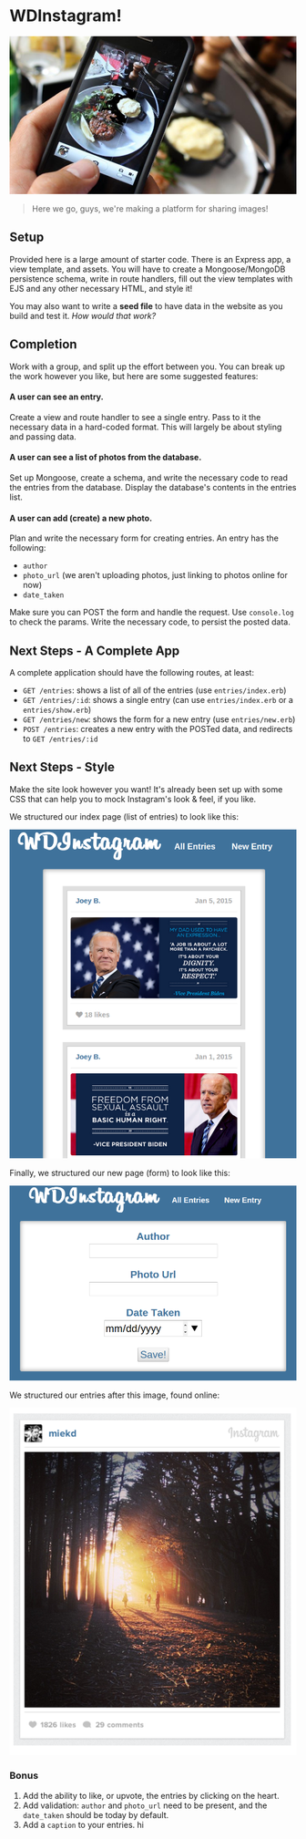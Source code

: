 # WDInstagram!

<img alt="A picture of nice food taken by a distant friend." src="public/images/instagramming-food.jpg" width="700px"/>

> Here we go, guys, we're making a platform for sharing images!

## Setup

Provided here is a large amount of starter code. There is an Express app, a
view template, and assets. You will have to create a Mongoose/MongoDB 
persistence schema, write in route handlers, fill out the view templates with 
EJS and any other necessary HTML, and style it!

You may also want to write a **seed file** to have data in the website as you 
build and test it. *How would that work?*

## Completion

Work with a group, and split up the effort between you. You can break up the
work however you like, but here are some suggested features:

#### A user can see an entry.

Create a view and route handler to see a single entry. Pass to it the necessary
data in a hard-coded format. This will largely be about styling and passing
data.

#### A user can see a list of photos from the database.

Set up Mongoose, create a schema, and write the necessary code to read the 
entries from the database. Display the database's contents in the entries list.

#### A user can add (create) a new photo.

Plan and write the necessary form for creating entries. An entry has the
following:

* `author`
* `photo_url` (we aren't uploading photos, just linking to photos online for now)
* `date_taken`

Make sure you can POST the form and handle the request. Use `console.log` to
check the params. Write the necessary code, to persist the posted data.

## Next Steps - A Complete App

A complete application should have the following routes, at least:

- `GET /entries`: shows a list of all of the entries (use `entries/index.erb`)
- `GET /entries/:id`: shows a single entry (can use `entries/index.erb` or a `entries/show.erb`)
- `GET /entries/new`: shows the form for a new entry (use `entries/new.erb`)
- `POST /entries`: creates a new entry with the POSTed data, and redirects to
  `GET /entries/:id`

## Next Steps - Style

Make the site look however you want! It's already been set up with some CSS that
can help you to mock Instagram's look & feel, if you like.

We structured our index page (list of entries) to look like this:

<img src="public/images/example-index.png" width="600px" />

Finally, we structured our new page (form) to look like this:

<img src="public/images/example-new.png" width="600px" />

We structured our entries after this image, found online:

![](public/images/example-entry.png)

### Bonus

1. Add the ability to like, or upvote, the entries by clicking on the heart.
1. Add validation: `author` and `photo_url` need to be present, and the 
   `date_taken` should be today by default.
1. Add a `caption` to your entries.
hi
